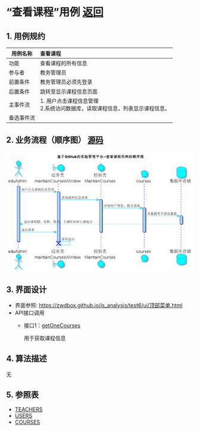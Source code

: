 ﻿<!-- markdownlint-disable MD033-->
<!-- 禁止MD033类型的警告 https://www.npmjs.com/package/markdownlint -->

# “查看课程”用例 [返回](../README.md)
## 1. 用例规约

|用例名称|查看课程|
|-------|:-------------|
|功能|查看课程的所有信息|
|参与者|教务管理员|
|前置条件|教务管理员必须先登录|
|后置条件|跳转至显示课程信息页面|
|主事件流|1. 用户点击课程信息管理<br/>2.系统访问数据库，读取课程信息，列表显示课程信息。|
|备选事件流| |

## 2. 业务流程（顺序图） [源码](../src/sequence查看课程.puml)
![sequence1](../image/sequence查看课程.png)

## 3. 界面设计
- 界面参照: https://zwdbox.github.io/is_analysis/test6/ui/顶部菜单.html
- API接口调用
    - 接口1：[getOneCourses](../接口/getOneCourses.md)

        用于获取课程信息

## 4. 算法描述
无

## 5. 参照表
- [TEACHERS](../数据库设计.md/#TEACHERS)
- [USERS](../数据库设计.md/#USERS)
- [COURSES](../数据库设计.md/#COURSES)
